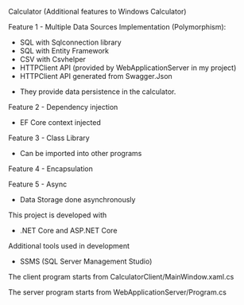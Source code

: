 Calculator (Additional features to Windows Calculator)

Feature 1 - Multiple Data Sources Implementation (Polymorphism):
 - SQL with Sqlconnection library  
 - SQL with Entity Framework
 - CSV with Csvhelper 
 - HTTPClient API (provided by WebApplicationServer in my project)
 - HTTPClient API generated from Swagger.Json

 * They provide data persistence in the calculator.

Feature 2 - Dependency injection
 - EF Core context injected

Feature 3 - Class Library
 - Can be imported into other programs

Feature 4 - Encapsulation

Feature 5 - Async 
 - Data Storage done asynchronously

This project is developed with
 - .NET Core and ASP.NET Core

Additional tools used in development
 - SSMS (SQL Server Management Studio)

The client program starts from CalculatorClient/MainWindow.xaml.cs

The server program starts from WebApplicationServer/Program.cs

